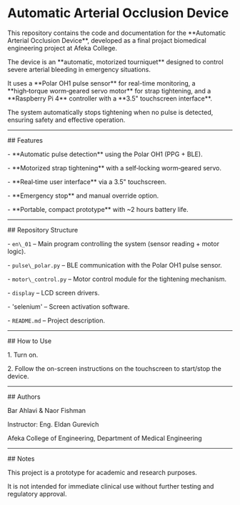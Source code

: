 
# Automatic Arterial Occlusion Device



This repository contains the code and documentation for the \*\*Automatic Arterial Occlusion Device\*\*, developed as a final projact biomedical engineering project at Afeka College.



The device is an \*\*automatic, motorized tourniquet\*\* designed to control severe arterial bleeding in emergency situations.  

It uses a \*\*Polar OH1 pulse sensor\*\* for real-time monitoring, a \*\*high‑torque worm‑geared servo motor\*\* for strap tightening, and a \*\*Raspberry Pi 4\*\* controller with a \*\*3.5" touchscreen interface\*\*.  

The system automatically stops tightening when no pulse is detected, ensuring safety and effective operation.



---



\## Features

\- \*\*Automatic pulse detection\*\* using the Polar OH1 (PPG + BLE).

\- \*\*Motorized strap tightening\*\* with a self‑locking worm‑geared servo.

\- \*\*Real‑time user interface\*\* via a 3.5" touchscreen.

\- \*\*Emergency stop\*\* and manual override option.

\- \*\*Portable, compact prototype\*\* with ~2 hours battery life.



---



\## Repository Structure

\- `en\_01` – Main program controlling the system (sensor reading + motor logic).

\- `pulse\_polar.py` – BLE communication with the Polar OH1 pulse sensor.

\- `motor\_control.py` – Motor control module for the tightening mechanism.

\- `display` – LCD screen drivers.

\- 'selenium' – Screen activation software.

\- `README.md` – Project description.



---



\## How to Use

1\. Turn on.

2\. Follow the on-screen instructions on the touchscreen to start/stop the device.



---



\## Authors

Bar Ahlavi \& Naor Fishman

Instructor: Eng. Eldan Gurevich

Afeka College of Engineering, Department of Medical Engineering





---



\## Notes

This project is a prototype for academic and research purposes.

It is not intended for immediate clinical use without further testing and regulatory approval.



